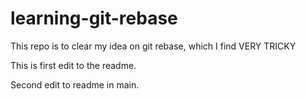 # learning-git-rebase
This repo is to clear my idea on git rebase, which I find VERY TRICKY

This is first edit to the readme.

Second edit to readme in main.
